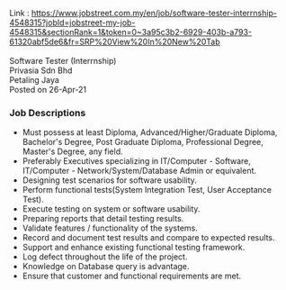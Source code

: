 Link : https://www.jobstreet.com.my/en/job/software-tester-interrnship-4548315?jobId=jobstreet-my-job-4548315&sectionRank=1&token=0~3a95c3b2-6929-403b-a793-61320abf5de6&fr=SRP%20View%20In%20New%20Tab
<br>
<br>
Software Tester (Interrnship)<br>
Privasia Sdn Bhd<br>
Petaling Jaya<br>
Posted on 26-Apr-21<br>

### Job Descriptions
- Must possess at least Diploma, Advanced/Higher/Graduate Diploma, Bachelor's Degree, Post Graduate Diploma, Professional Degree, Master's Degree, any field.
- Preferably Executives specializing in IT/Computer - Software, IT/Computer - Network/System/Database Admin or equivalent.
- Designing test scenarios for software usability.
- Perform functional tests(System Integration Test, User Acceptance Test).
- Execute testing on system or software usability.
- Preparing reports that detail testing results.
- Validate features / functionality of the systems.
- Record and document test results and compare to expected results.
- Support and enhance existing functional testing framework.
- Log defect throughout the life of the project.
- Knowledge on Database query is advantage.
- Ensure that customer and functional requirements are met.
